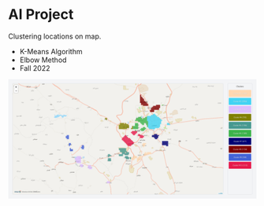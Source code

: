 # AI Project

Clustering locations on map.

- K-Means Algorithm
- Elbow Method
- Fall 2022

![](2.png)
